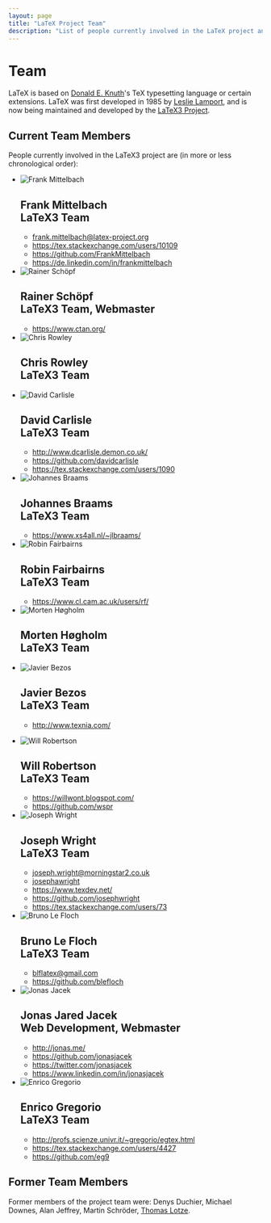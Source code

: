 ```yaml
---
layout: page
title: "LaTeX Project Team"
description: "List of people currently involved in the LaTeX project and a list of people who have been involved in the LaTeX project. The LaTeX team page."
---
```


# Team

LaTeX is based on [Donald E. Knuth](https://en.wikipedia.org/wiki/Donald_Knuth)'s TeX typesetting language or certain extensions. LaTeX was first developed in 1985 by [Leslie Lamport](https://en.wikipedia.org/wiki/Leslie_Lamport), and is now being maintained and developed by the [LaTeX3 Project]({{site.baseurl}}/latex3/). 

<h2>Current Team Members</h2>

People currently involved in the LaTeX3 project are (in more or less chronological order): 

<div class="row">
<div class="col cell1of2">
<ul class="team">
  <li id="frank-mittelbach">
    <img src="frank-mittelbach.jpg" alt="Frank Mittelbach">
    <h2>Frank Mittelbach <br><span class="role">LaTeX3 Team</span></h2>
    <ul class="team">
      <li><a href="mailto:frank.mittelbach@latex-project.org"><span class="fa fa-envelope-square"></span>frank.mittelbach@latex-project.org</a></li>
      <li><a href="https://tex.stackexchange.com/users/10109/frank-mittelbach"><span class="fa fa-stack-exchange"></span>https://tex.stackexchange.com/users/10109</a></li>
      <li><a href="https://github.com/FrankMittelbach"><span class="fa fa-github-square"></span>https://github.com/FrankMittelbach</a></li>
      <li><a href="https://de.linkedin.com/in/frankmittelbach"><span class="fa fa-linkedin-square"></span>https://de.linkedin.com/in/frankmittelbach</a></li>
    </ul>
  </li>
  <li id="rainer-schoepf">
    <img src="no-image.jpg" alt="Rainer Schöpf">
    <h2>Rainer Schöpf <br><span class="role">LaTeX3 Team, Webmaster</span></h2>
    <ul class="team">
      <li><a href="https://www.ctan.org/"><span class="fa fa-external-link-square"></span>https://www.ctan.org/</a></li>
    </ul>
  </li>
  <li id="chris-rowley">
    <img src="no-image.jpg" alt="Chris Rowley">
    <h2>Chris Rowley <br><span class="role">LaTeX3 Team</span></h2>
  </li>
  <li id="david-carlisle">
    <img src="no-image.jpg" alt="David Carlisle">
    <h2>David Carlisle <br><span class="role">LaTeX3 Team</span></h2>
    <ul class="team">
      <li><a href="http://www.dcarlisle.demon.co.uk/"><span class="fa fa-external-link-square"></span>http://www.dcarlisle.demon.co.uk/</a></li>
      <li><a href="https://github.com/davidcarlisle"><span class="fa fa-github-square"></span>https://github.com/davidcarlisle</a></li>
      <li><a href="https://tex.stackexchange.com/users/1090/david-carlisle"><span class="fa fa-stack-exchange"></span>https://tex.stackexchange.com/users/1090</a></li>
    </ul>
  </li>
  <li id="johannes-braams">
    <img src="johannes-braams.jpg" alt="Johannes Braams">
    <h2>Johannes Braams <br><span class="role">LaTeX3 Team</span></h2>
    <ul class="team">
      <li><a href="https://www.xs4all.nl/~jlbraams/"><span class="fa fa-external-link-square"></span>https://www.xs4all.nl/~jlbraams/</a></li>
    </ul>
  </li>
  <li id="robin-fairbairns">
    <img src="robin-fairbairns.jpg" alt="Robin Fairbairns">
    <h2>Robin Fairbairns <br><span class="role">LaTeX3 Team</span></h2>
    <ul class="team">
      <li><a href="https://www.cl.cam.ac.uk/users/rf/"><span class="fa fa-external-link-square"></span>https://www.cl.cam.ac.uk/users/rf/</a></li>
    </ul>
  </li>

  <li id="morten-høgholm">
    <img src="no-image.jpg" alt="Morten Høgholm">
    <h2>Morten Høgholm <br><span class="role">LaTeX3 Team</span></h2>
  </li>
  <li id="javier-bezos">
    <img src="javier-bezos.jpg" alt="Javier Bezos">
    <h2>Javier Bezos <br><span class="role">LaTeX3 Team</span></h2>
    <ul class="team">
      <li><a href="http://www.texnia.com/"><span class="fa fa-external-link-square"></span>http://www.texnia.com/</a></li>
    </ul>
  </li>
</ul>
</div>

<div class="col cell1of2">
<ul class="team">
  <li id="will-robertson">
    <img src="will-robertson.jpg" alt="Will Robertson">
    <h2>Will Robertson <br><span class="role">LaTeX3 Team</span></h2>
    <ul class="team">
      <li><a href="https://willwont.blogspot.com/"><span class="fa fa-external-link-square"></span>https://willwont.blogspot.com/</a></li>
      <li><a href="https://github.com/wspr"><span class="fa fa-github-square"></span>https://github.com/wspr</a></li>
    </ul>
  </li>
  <li id="joseph-wright">
    <img src="no-image.jpg" alt="Joseph Wright">
    <h2>Joseph Wright <br><span class="role">LaTeX3 Team</span></h2>
    <ul class="team">
      <li><a href="mailto:joseph.wright@morningstar2.co.uk"><span class="fa fa-envelope-square"></span>joseph.wright@morningstar2.co.uk</a></li>
      <li><a href="skype:josephawright"><span class="fa fa-skype"></span>josephawright</a></li>
      <li><a href="https://www.texdev.net/"><span class="fa fa-external-link-square"></span>https://www.texdev.net/</a></li>
      <li><a href="https://github.com/josephwright"><span class="fa fa-github-square"></span>https://github.com/josephwright</a></li>
      <li><a href="https://tex.stackexchange.com/users/73/joseph-wright"><span class="fa fa-stack-exchange"></span>https://tex.stackexchange.com/users/73</a></li>
    </ul>
  </li>
  <li id="bruno-le-floch">
    <img src="bruno-le-floch.jpg" alt="Bruno Le Floch">
    <h2>Bruno Le Floch <br><span class="role">LaTeX3 Team</span></h2>
    <ul class="team">
      <li><a href="mailto:blflatex@gmail.com"><span class="fa fa-envelope-square"></span>blflatex@gmail.com</a></li>
      <li><a href="https://github.com/blefloch"><span class="fa fa-github-square"></span>https://github.com/blefloch</a></li>
    </ul>
  </li>
  <li id="jonas-jacek">
    <img src="jonas-jared-jacek.jpg" alt="Jonas Jacek">
    <h2>Jonas Jared Jacek <br><span class="role">Web Development, Webmaster</span></h2>
    <ul class="team">
      <li><a href="http://jonas.me/"><span class="fa fa-external-link-square"></span>http://jonas.me/</a></li>
      <li><a href="https://github.com/jonasjacek"><span class="fa fa-github-square"></span>https://github.com/jonasjacek</a></li>
      <li><a href="https://twitter.com/jonasjacek"><span class="fa fa-twitter-square"></span>https://twitter.com/jonasjacek</a></li>
      <li><a href="https://www.linkedin.com/in/jonasjacek"><span class="fa fa-linkedin-square"></span>https://www.linkedin.com/in/jonasjacek</a></li>
    </ul>
  </li>
  <li id="enrico-gregorio">
    <img src="enrico-gregorio.jpg" alt="Enrico Gregorio">
    <h2>Enrico Gregorio <br><span class="role">LaTeX3 Team</span></h2>
    <ul class="team">
      <li><a href="http://profs.scienze.univr.it/~gregorio/egtex.html"><span class="fa fa-external-link-square"></span>http://profs.scienze.univr.it/~gregorio/egtex.html</a></li>
      <li><a href="https://tex.stackexchange.com/users/4427/egreg"><span class="fa fa-stack-exchange"></span>https://tex.stackexchange.com/users/4427</a></li>
      <li><a href="https://github.com/eg9"><span class="fa fa-github-square"></span>https://github.com/eg9</a></li>
    </ul>
  </li>
</ul>
</div>
</div>




<h2>Former Team Members</h2>
<p>Former members of the project team were: Denys Duchier, Michael Downes, Alan Jeffrey, Martin Schröder, <a href="http://thomas-lotze.de/">Thomas Lotze</a>.</p>

    
<div class="row">
  <div class="col cell1of2">
  </div>
</div>
